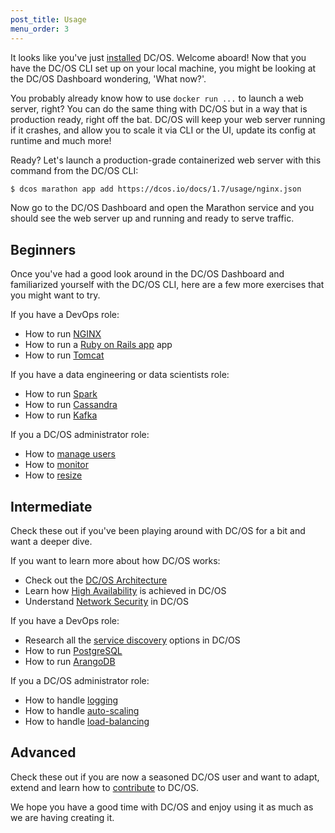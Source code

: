 ```yaml
---
post_title: Usage
menu_order: 3
---
```


It looks like you've just [installed](/install/) DC/OS. Welcome aboard! Now that you have the DC/OS CLI set up on your local machine, you might be looking at the DC/OS Dashboard wondering, 'What now?'.

You probably already know how to use `docker run ...` to launch a web server, right? You can do the same thing with DC/OS but in a way that is production ready, right off the bat. DC/OS will keep your web server running if it crashes, and allow you to scale it via CLI or the UI, update its config at runtime and much more!

Ready? Let's launch a production-grade containerized web server with this command from the DC/OS CLI:

```bash
$ dcos marathon app add https://dcos.io/docs/1.7/usage/nginx.json
```

Now go to the DC/OS Dashboard and open the Marathon service and you should see the web server up and running and ready to serve traffic.

## Beginners

Once you've had a good look around in the DC/OS Dashboard and familiarized yourself with the DC/OS CLI, here are a few more exercises that you might want to try.

If you have a DevOps role:

- How to run [NGINX](/docs/1.7/usage/tutorials/nginx/)
- How to run a [Ruby on Rails app](/docs/1.7/usage/tutorials/ruby-on-rails/) app
- How to run [Tomcat](/docs/1.7/usage/tutorials/tomcat/)

If you have a data engineering or data scientists role:

- How to run [Spark](/docs/1.7/usage/tutorials/spark/)
- How to run [Cassandra](/docs/1.7/usage/tutorials/cassandra/)
- How to run [Kafka](/docs/1.7/usage/tutorials/kafka/)

If you a DC/OS administrator role:

- How to [manage users](/docs/1.7/administration/user-management/)
- How to [monitor](/docs/1.7/administration/monitoring/)
- How to [resize](/docs/1.7/administration/resizing/)

## Intermediate

Check these out if you've been playing around with DC/OS for a bit and want a deeper dive.

If you want to learn more about how DC/OS works:

- Check out the [DC/OS Architecture](/docs/1.7/overview/architecture/)
- Learn how [High Availability](/docs/1.7/overview/high-availability/) is achieved in DC/OS
- Understand [Network Security](/docs/1.7/overview/network-security/) in DC/OS

If you have a DevOps role:

- Research all the [service discovery](/docs/1.7/usage/service-discovery/) options in DC/OS
- How to run [PostgreSQL](/docs/1.7/usage/tutorials/postgres/)
- How to run [ArangoDB](/docs/1.7/usage/tutorials/arangodb/)

If you a DC/OS administrator role:

- How to handle [logging](/docs/1.7/usage/tutorials/logging/)
- How to handle [auto-scaling](/docs/1.7/usage/tutorials/autoscaling/)
- How to handle [load-balancing](/docs/1.7/usage/service-discovery/marathon-lb/)

## Advanced

Check these out if you are now a seasoned DC/OS user and want to adapt, extend and learn how to [contribute](/contribute) to DC/OS.

We hope you have a good time with DC/OS and enjoy using it as much as we are having creating it.

